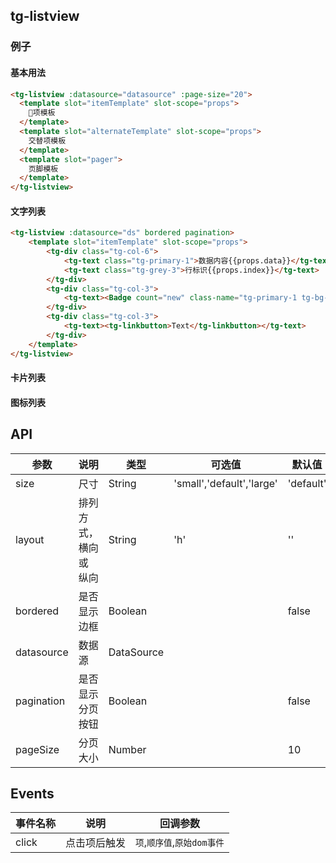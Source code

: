 ## tg-listview

### 例子

#### 基本用法

```html
<tg-listview :datasource="datasource" :page-size="20">
  <template slot="itemTemplate" slot-scope="props">
    项模板
  </template>
  <template slot="alternateTemplate" slot-scope="props">
    交替项模板
  </template>
  <template slot="pager">
    页脚模板
  </template>
</tg-listview>
```


#### 文字列表

```html
<tg-listview :datasource="ds" bordered pagination>
    <template slot="itemTemplate" slot-scope="props">
        <tg-div class="tg-col-6">
            <tg-text class="tg-primary-1">数据内容{{props.data}}</tg-text>
            <tg-text class="tg-grey-3">行标识{{props.index}}</tg-text>
        </tg-div>
        <tg-div class="tg-col-3">
            <tg-text><Badge count="new" class-name="tg-primary-1 tg-bg-white tg-br-primary-1"></Badge></tg-text>
        </tg-div>
        <tg-div class="tg-col-3">
            <tg-text><tg-linkbutton>Text</tg-linkbutton></tg-text>
        </tg-div>
    </template>
</tg-listview>
```


#### 卡片列表

#### 图标列表

## API
| 参数 | 说明 | 类型 | 可选值 | 默认值 |
|------|-------|---------|-------|--------|
| size | 尺寸 | String | 'small','default','large' | 'default' |
| layout | 排列方式，横向 或 纵向 | String | 'h' | '' |
| bordered | 是否显示边框 | Boolean | | false |
| datasource | 数据源 | DataSource | | |
| pagination | 是否显示分页按钮 | Boolean | | false |
| pageSize | 分页大小 | Number |  | 10 |

## Events
| 事件名称 | 说明 | 回调参数 |
|---------- |-------- |---------- |
| click  | 点击项后触发 | `项`,`顺序值`,`原始dom事件`  |
